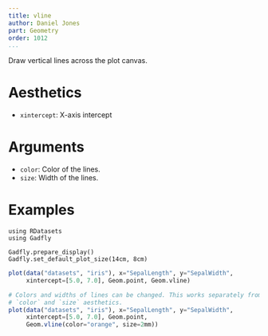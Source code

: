 ```yaml
---
title: vline
author: Daniel Jones
part: Geometry
order: 1012
...
```


Draw vertical lines across the plot canvas.

# Aesthetics

  * `xintercept`: X-axis intercept

# Arguments

  * `color`: Color of the lines.
  * `size`: Width of the lines.

# Examples

```{.julia hide="true" results="none"}
using RDatasets
using Gadfly

Gadfly.prepare_display()
Gadfly.set_default_plot_size(14cm, 8cm)
```

```julia
plot(data("datasets", "iris"), x="SepalLength", y="SepalWidth",
	 xintercept=[5.0, 7.0], Geom.point, Geom.vline)
```

```julia
# Colors and widths of lines can be changed. This works separately from the
# `color` and `size` aesthetics.
plot(data("datasets", "iris"), x="SepalLength", y="SepalWidth",
	 xintercept=[5.0, 7.0], Geom.point,
	 Geom.vline(color="orange", size=2mm))
```

